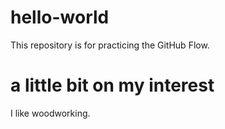# hello-world
This repository is for practicing the GitHub Flow.

# a little bit on my interest
I like woodworking.
